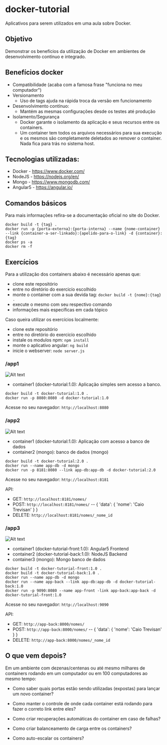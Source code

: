 # docker-tutorial
Aplicativos para serem utilizados em uma aula sobre Docker.


## Objetivo
Demonstrar os benefícios da utilização de Docker em ambientes de desenvolvimento contínuo e integrado.

## Benefícios docker
- Compatibilidade (acaba com a famosa frase "funciona no meu computador")
- Versionamento
    - Uso de tags ajuda na rápida troca da versão em funcionamento
- Desenvolvimento contínuo:
    - Mantém as mesmas configurações desde os testes até produção
- Isolamento/Segurança
    - Docker garante o isolamento da aplicação e seus recursos entre os containers.
    - Um container tem todos os arquivos necessários para sua execução e os mesmos são completamente deletados ao remover o container. Nada fica para trás no sistema host.


## Tecnologias utilizadas:

- Docker - https://www.docker.com/
- NodeJS - https://nodejs.org/en/
- Mongo - https://www.mongodb.com/
- Angular5 - https://angular.io/

## Comandos básicos
Para mais informações refira-se a documentação oficial no site do Docker.

`docker build -t {tag} .`  
`docker run -p {porta-externa}:{porta-interna} --name {nome-container} --link {container-a-ser-linkado}:{apelido-para-o-link} -d {container}:{tag}`  
`docker ps -a`  
`docker rm -f`  

## Exercícios
Para a utilização dos containers abaixo é necessário apenas que:  
- clone este repositório
- entre no diretório do exercicío escolhido
- monte o container com a sua devida tag: `docker build -t {nome}:{tag} .`
- execute o mesmo com seu respectivo comando
- informações mais específicas em cada tópico

Caso queira utilizar os exercícios localmente:  
- clone este repositório
- entre no diretório do exercicío escolhido
- instale os modulos npm: `npm install`
- monte o aplicativo angular: `ng build`
- inicie o webserver: `node server.js`

### /app1
![Alt text](./images/app1.png?raw=true "app1 diagram")

- container1 (docker-tutorial:1.0): Aplicação simples sem acesso a banco.

`docker build -t docker-tutorial:1.0 .`  
`docker run -p 8080:8080 -d docker-tutorial:1.0`

Acesse no seu navegador: `http://localhost:8080`

### /app2
![Alt text](./images/app2.png?raw=true "app2 diagram")
- container1 (docker-tutorial:1.0): Aplicação com acesso a banco de dados
- container2 (mongo): banco de dados (mongo)

`docker build -t docker-tutorial:2.0 .`  
`docker run --name app-db -d mongo`  
`docker run -p 8181:8080 --link app-db:app-db -d docker-tutorial:2.0`  

Acesse no seu navegador: `http://localhost:8181`

API:
- GET: `http://localhost:8181/nomes/`
- POST: `http://localhost:8181/nomes/` -- { 'data': { 'nome': 'Caio Trevisan' } }
- DELETE: `http://localhost:8181/nomes/_nome_id`

### /app3
![Alt text](./images/app3.png?raw=true "app3 diagram")
- container1 (docker-tutorial-front:1.0): Angular5 Frontend
- container2 (docker-tutorial-back:1.0): NodeJS Backend
- container3 (mongo): Mongo banco de dados

`docker build -t docker-tutorial-front:1.0 .`  
`docker build -t docker-tutorial-back:1.0 .`  
`docker run --name app-db -d mongo`  
`docker run --name app-back --link app-db:app-db -d docker-tutorial-back:1.0`  
`docker run -p 9090:8080 --name app-front -link app-back:app-back -d docker-tutorial-front:1.0`  

Acesse no seu navegador: `http://localhost:9090`

API:
- GET: `http://app-back:8000/nomes/`
- POST: `http://app-back:8000/nomes/` -- { 'data': { 'nome': 'Caio Trevisan' } }
- DELETE: `http://app-back:8000/nomes/_nome_id`

## O que vem depois?
Em um ambiente com dezenas/centenas ou até mesmo milhares de containers rodando em um computador ou em 100 computadores ao mesmo tempo:

- Como saber quais portas estão sendo utilizadas (expostas) para lançar um novo container?

- Como manter o controle de onde cada container está rodando para fazer o correto link entre eles?

- Como criar recuperações automáticas do container em caso de falhas?

- Como criar balanceamento de carga entre os containers?

- Como auto-escalar os containers?